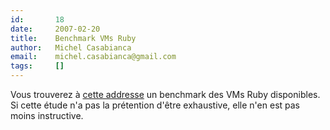 ```yaml
---
id:       18
date:     2007-02-20
title:    Benchmark VMs Ruby
author:   Michel Casabianca
email:    michel.casabianca@gmail.com
tags:     []
---
```


Vous trouverez à [cette addresse](http://www.antoniocangiano.com/articles/2007/02/19/ruby-implementations-shootout-ruby-vs-yarv-vs-jruby-vs-gardens-point-ruby-net-vs-rubinius-vs-cardinal) un benchmark des VMs Ruby disponibles. Si cette étude n'a pas la prétention d'être exhaustive, elle n'en est pas moins instructive.

